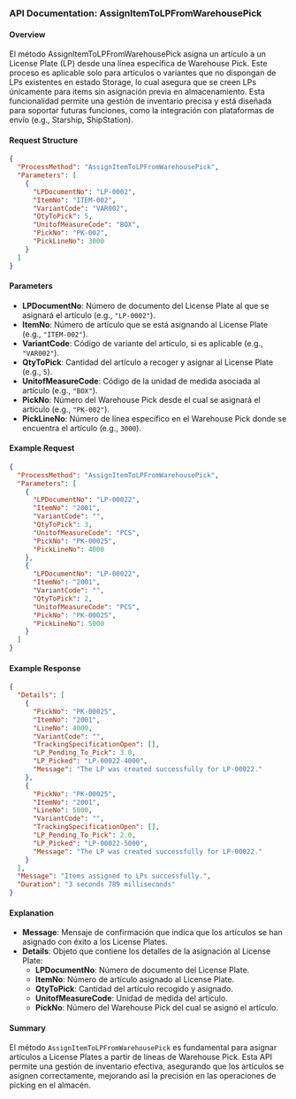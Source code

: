 ### API Documentation: AssignItemToLPFromWarehousePick

#### Overview
El método AssignItemToLPFromWarehousePick asigna un artículo a un License Plate (LP) desde una línea específica de Warehouse Pick. Este proceso es aplicable solo para artículos o variantes que no dispongan de LPs existentes en estado Storage, lo cual asegura que se creen LPs únicamente para items sin asignación previa en almacenamiento. Esta funcionalidad permite una gestión de inventario precisa y está diseñada para soportar futuras funciones, como la integración con plataformas de envío (e.g., Starship, ShipStation).

#### Request Structure
```json
{
  "ProcessMethod": "AssignItemToLPFromWarehousePick",
  "Parameters": [
    {
      "LPDocumentNo": "LP-0002",
      "ItemNo": "ITEM-002",
      "VariantCode": "VAR002",
      "QtyToPick": 5,
      "UnitofMeasureCode": "BOX",
      "PickNo": "PK-002",
      "PickLineNo": 3000
    }
  ]
}
```

#### Parameters
- **LPDocumentNo**: Número de documento del License Plate al que se asignará el artículo (e.g., `"LP-0002"`).
- **ItemNo**: Número de artículo que se está asignando al License Plate (e.g., `"ITEM-002"`).
- **VariantCode**: Código de variante del artículo, si es aplicable (e.g., `"VAR002"`).
- **QtyToPick**: Cantidad del artículo a recoger y asignar al License Plate (e.g., `5`).
- **UnitofMeasureCode**: Código de la unidad de medida asociada al artículo (e.g., `"BOX"`).
- **PickNo**: Número del Warehouse Pick desde el cual se asignará el artículo (e.g., `"PK-002"`).
- **PickLineNo**: Número de línea específico en el Warehouse Pick donde se encuentra el artículo (e.g., `3000`).

#### Example Request
```json
{
  "ProcessMethod": "AssignItemToLPFromWarehousePick",
  "Parameters": [
    {
      "LPDocumentNo": "LP-00022",
      "ItemNo": "2001",
      "VariantCode": "",
      "QtyToPick": 3,
      "UnitofMeasureCode": "PCS",
      "PickNo": "PK-00025",
      "PickLineNo": 4000
    },
    {
      "LPDocumentNo": "LP-00022",
      "ItemNo": "2001",
      "VariantCode": "",
      "QtyToPick": 2,
      "UnitofMeasureCode": "PCS",
      "PickNo": "PK-00025",
      "PickLineNo": 5000
    }
  ]
}
```

#### Example Response
```json
{
  "Details": [
    {
      "PickNo": "PK-00025",
      "ItemNo": "2001",
      "LineNo": 4000,
      "VariantCode": "",
      "TrackingSpecificationOpen": [],
      "LP_Pending_To_Pick": 3.0,
      "LP_Picked": "LP-00022-4000",
      "Message": "The LP was created successfully for LP-00022."
    },
    {
      "PickNo": "PK-00025",
      "ItemNo": "2001",
      "LineNo": 5000,
      "VariantCode": "",
      "TrackingSpecificationOpen": [],
      "LP_Pending_To_Pick": 2.0,
      "LP_Picked": "LP-00022-5000",
      "Message": "The LP was created successfully for LP-00022."
    }
  ],
  "Message": "Items assigned to LPs successfully.",
  "Duration": "3 seconds 789 milliseconds"
}
```

#### Explanation
- **Message**: Mensaje de confirmación que indica que los artículos se han asignado con éxito a los License Plates.
- **Details**: Objeto que contiene los detalles de la asignación al License Plate:
  - **LPDocumentNo**: Número de documento del License Plate.
  - **ItemNo**: Número de artículo asignado al License Plate.
  - **QtyToPick**: Cantidad del artículo recogido y asignado.
  - **UnitofMeasureCode**: Unidad de medida del artículo.
  - **PickNo**: Número del Warehouse Pick del cual se asignó el artículo.

#### Summary
El método `AssignItemToLPFromWarehousePick` es fundamental para asignar artículos a License Plates a partir de líneas de Warehouse Pick. Esta API permite una gestión de inventario efectiva, asegurando que los artículos se asignen correctamente, mejorando así la precisión en las operaciones de picking en el almacén.
